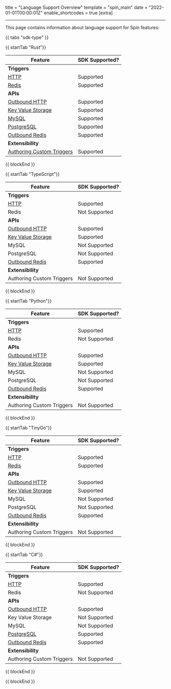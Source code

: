 title = "Language Support Overview"
template = "spin_main"
date = "2022-01-01T00:00:01Z"
enable_shortcodes = true
[extra]

---

This page contains information about language support for Spin features:

{{ tabs "sdk-type" }}

{{ startTab "Rust"}}

| Feature | SDK Supported? |
|-----|-----|
| **Triggers** |
| [HTTP](https://developer.fermyon.com/spin/http-trigger) | Supported |
| [Redis](https://developer.fermyon.com/spin/redis-trigger) | Supported |
| **APIs** |
| [Outbound HTTP](https://developer.fermyon.com/spin/rust-components.md#sending-outbound-http-requests) | Supported |
| [Key Value Storage](https://developer.fermyon.com/spin/kv-store-api-guide) | Supported |
| [MySQL](https://developer.fermyon.com/spin/rdbms-storage#using-mysql-and-postgresql-from-applications) | Supported |
| [PostgreSQL](https://developer.fermyon.com/spin/rdbms-storage#using-mysql-and-postgresql-from-applications) | Supported |
| [Outbound Redis](https://developer.fermyon.com/spin/rust-components.md#storing-data-in-redis-from-rust-components) | Supported |
| **Extensibility** |
| [Authoring Custom Triggers](https://developer.fermyon.com/spin/extending-and-embedding) | Supported |

{{ blockEnd }}

{{ startTab "TypeScript"}}

| Feature | SDK Supported? |
|-----|-----|
| **Triggers** |
| [HTTP](https://developer.fermyon.com/spin/javascript-components#http-components) | Supported |
| Redis | Not Supported |
| **APIs** |
| [Outbound HTTP](https://developer.fermyon.com/spin/javascript-components#sending-outbound-http-requests) | Supported |
| [Key Value Storage](https://developer.fermyon.com/spin/kv-store-api-guide) | Supported |
| MySQL | Not Supported |
| PostgreSQL| Not Supported |
| [Outbound Redis](https://developer.fermyon.com/spin/javascript-components#storing-data-in-redis-from-jsts-components) | Supported |
| **Extensibility** |
| Authoring Custom Triggers | Not Supported |

{{ blockEnd }}

{{ startTab "Python"}}

| Feature | SDK Supported? |
|-----|-----|
| **Triggers** |
| [HTTP](https://developer.fermyon.com/spin/python-components#a-simple-http-components-example) | Supported |
| Redis | Not Supported |
| **APIs** |
| [Outbound HTTP](https://developer.fermyon.com/spin/python-components#an-outbound-http-example) | Supported |
| [Key Value Storage](https://developer.fermyon.com/spin/kv-store-api-guide) | Supported |
| MySQL | Not Supported |
| PostgreSQL | Not Supported |
| [Outbound Redis](https://developer.fermyon.com/spin/python-components#an-outbound-redis-example) | Supported |
| **Extensibility** |
| Authoring Custom Triggers | Not Supported |

{{ blockEnd }}

{{ startTab "TinyGo"}}

| Feature | SDK Supported? |
|-----|-----|
| **Triggers** |
| [HTTP](https://developer.fermyon.com/spin/go-components#http-components) | Supported |
| [Redis](https://developer.fermyon.com/spin/go-components#redis-components) | Supported |
| **APIs** |
| [Outbound HTTP](https://developer.fermyon.com/spin/go-components#sending-outbound-http-requests) | Supported |
| [Key Value Storage](https://developer.fermyon.com/spin/kv-store-api-guide) | Supported |
| MySQL | Not Supported |
| PostgreSQL | Not Supported |
| [Outbound Redis](https://developer.fermyon.com/spin/go-components#storing-data-in-redis-from-go-components) | Supported |
| **Extensibility** |
| Authoring Custom Triggers | Not Supported |

{{ blockEnd }}

{{ startTab "C#"}}

| Feature | SDK Supported? |
|-----|-----|
| **Triggers** |
| [HTTP](https://github.com/fermyon/spin-dotnet-sdk#handling-http-requests) | Supported |
| Redis | Not Supported |
| **APIs** |
| [Outbound HTTP](https://github.com/fermyon/spin-dotnet-sdk#making-outbound-http-requests) | Supported |
| Key Value Storage | Not Supported |
| MySQL | Not Supported |
| [PostgreSQL](https://github.com/fermyon/spin-dotnet-sdk#working-with-postgres) | Supported |
| [Outbound Redis](https://github.com/fermyon/spin-dotnet-sdk#making-redis-requests) | Supported |
| **Extensibility** |
| Authoring Custom Triggers | Not Supported |

{{ blockEnd }}

{{ blockEnd }}